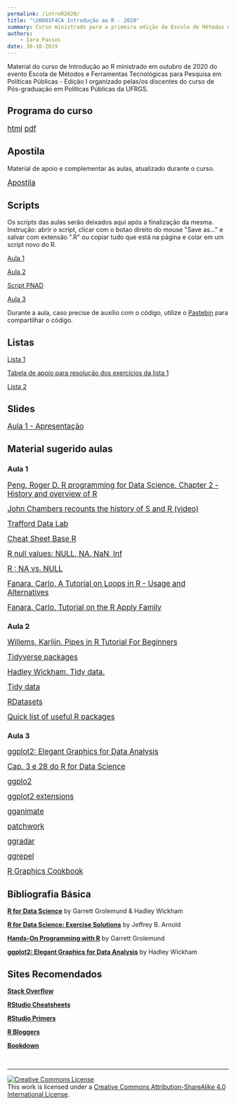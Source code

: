 ```yaml
---
permalink: /introR2020/
title: "\U0001F4CA Introdução ao R - 2020"
summary: Curso ministrado para a primeira edição da Escola de Métodos e Ferramentas Tecnológicas para Pesquisa em Políticas Públicas -  Edição I
authors:
    - Iara Passos
date: 30-10-2019
---
```


Material do curso de Introdução ao R ministrado em outubro de 2020 do evento Escola de Métodos e Ferramentas Tecnológicas para Pesquisa em Políticas Públicas -  Edição I organizado pelas/os discentes do curso de Pós-graduação em Políticas Públicas da UFRGS. 

## Programa do curso 

<span style="font-size:larger;">[html](https://ipassos.github.io/introR2020/programa2020) [pdf](https://github.com/ipassos/introR2020/raw/main/programa2020.pdf)</span>


## Apostila

Material de apoio e complementar às aulas, atualizado durante o curso. 

<span style="font-size:larger;">[Apostila](https://ipassos.github.io/apostila-introR/)</span>

## Scripts

Os scripts das aulas serão deixados aqui após a finalização da mesma.
Instrução: abrir o script, clicar com o botao direito do mouse "Save as..." e salvar com extensão ".R" ou copiar tudo que está na página e colar em um script novo do R. 

[Aula 1](https://raw.githubusercontent.com/ipassos/introR2020/main/aula1.R)

[Aula 2](https://raw.githubusercontent.com/ipassos/introR2020/main/aula2.R)

[Script PNAD](https://github.com/ipassos/introR2020/blob/main/pnad.R)

[Aula 3](https://github.com/ipassos/introR2020/blob/main/aula3.R)

Durante a aula, caso precise de auxílio com o código, utilize o [Pastebin](https://pastebin.com/) para compartilhar o código. 

## Listas

[Lista 1](https://raw.githubusercontent.com/ipassos/introR2020/main/lista1.R)

[Tabela de apoio para resolução dos exercícios da lista 1](https://github.com/ipassos/introR2020/blob/main/Tabela%201.png)

[Lista 2](https://raw.githubusercontent.com/ipassos/introR2020/main/lista2.R)

## Slides

<span style="font-size:larger;">[Aula 1 - Apresentação](https://ipassos.github.io/apresentacao-introR/#1)</span> <br>

## Material sugerido aulas

### Aula 1

<span style="font-size:larger;">[Peng, Roger D. R programming for Data Science. Chapter 2 - History and overview of R](https://bookdown.org/rdpeng/rprogdatascience/history-and-overview-of-r.html)</span> <br>

<span style="font-size:larger;">[John Chambers recounts the history of S and R (video)](https://blog.revolutionanalytics.com/2014/01/john-chambers-recounts-the-history-of-s-and-r.html)</span> <br>

<span style="font-size:larger;">[Trafford Data Lab](https://www.trafforddatalab.io/covid19.html)</span> <br>

<span style="font-size:larger;">[Cheat Sheet Base R](http://github.com/rstudio/cheatsheets/raw/master/base-r.pdf)</span> <br>

<span style="font-size:larger;">[R null values: NULL, NA, NaN, Inf](https://www.r-bloggers.com/2018/07/r-null-values-null-na-nan-inf/)</span> <br>

<span style="font-size:larger;">[R : NA vs. NULL](https://www.r-bloggers.com/2010/04/r-na-vs-null/)</span> <br>

<span style="font-size:larger;">[Fanara, Carlo. A Tutorial on Loops in R - Usage and Alternatives](https://www.datacamp.com/community/tutorials/tutorial-on-loops-in-r)</span> <br>

<span style="font-size:larger;">[Fanara, Carlo. Tutorial on the R Apply Family](https://www.datacamp.com/community/tutorials/r-tutorial-apply-family)</span> <br>

### Aula 2

<span style="font-size:larger;">[Willems, Karlijn. Pipes in R Tutorial For Beginners](https://www.datacamp.com/community/tutorials/pipe-r-tutorial)</span> <br>

<span style="font-size:larger;">[Tidyverse packages](https://www.tidyverse.org/packages/)</span> <br>

<span style="font-size:larger;">[Hadley Wickham. Tidy data.](https://vita.had.co.nz/papers/tidy-data.html)</span> <br>

<span style="font-size:larger;">[Tidy data](https://tidyr.tidyverse.org/articles/tidy-data.html#data-structure)</span> <br>

<span style="font-size:larger;">[RDatasets](https://vincentarelbundock.github.io/Rdatasets/)</span> <br>

<span style="font-size:larger;">[Quick list of useful R packages](https://support.rstudio.com/hc/en-us/articles/201057987-Quick-list-of-useful-R-packages)</span> <br>

### Aula 3

<span style="font-size:larger;">[ggplot2: Elegant Graphics for Data Analysis](https://ggplot2-book.org/)</span> <br>

<span style="font-size:larger;">[Cap. 3 e 28 do R for Data Science](https://r4ds.had.co.nz/)</span> <br>

<span style="font-size:larger;">[ggplo2](https://ggplot2.tidyverse.org/)</span> <br>

<span style="font-size:larger;">[ggplot2 extensions](https://www.ggplot2-exts.org/index.html) </span> <br>

<span style="font-size:larger;">[gganimate](https://gganimate.com/)</span> <br>

<span style="font-size:larger;">[patchwork](https://patchwork.data-imaginist.com/)</span> <br>

<span style="font-size:larger;">[ggradar](https://github.com/ricardo-bion/ggradar)</span> <br>

<span style="font-size:larger;">[ggrepel](https://cran.r-project.org/web/packages/ggrepel/vignettes/ggrepel.html)</span> <br>

<span style="font-size:larger;">[R Graphics Cookbook](https://www.amazon.com/dp/1491978600/) </span> <br>


## Bibliografia Básica

**[R for Data Science](https://r4ds.had.co.nz/)** by Garrett Grolemund & Hadley Wickham <br>

**[R for Data Science: Exercise Solutions](https://jrnold.github.io/r4ds-exercise-solutions/)** by Jeffrey B. Arnold <br>

**[Hands-On Programming with R](https://rstudio-education.github.io/hopr/index.html)** by Garrett Grolemund <br>

**[ggplot2: Elegant Graphics for Data Analysis](https://ggplot2-book.org/index.html)** by Hadley Wickham 


## Sites Recomendados

**[Stack Overflow](https://stackoverflow.com/questions/tagged/r)** <br>

**[RStudio Cheatsheets](https://rstudio.com/resources/cheatsheets/)** <br>

**[RStudio Primers](https://rstudio.cloud/learn/primers)** <br>

**[R Bloggers](https://www.r-bloggers.com/)** <br>

**[Bookdown](https://bookdown.org/)**


&nbsp;

<hr/>

<a rel="license" href="http://creativecommons.org/licenses/by-sa/4.0/"><img alt="Creative Commons License" style="border-width:0" src="https://i.creativecommons.org/l/by-sa/4.0/88x31.png" /></a><br />This work is licensed under a <a rel="license" href="http://creativecommons.org/licenses/by-sa/4.0/">Creative Commons Attribution-ShareAlike 4.0 International License</a>.
